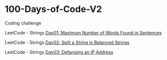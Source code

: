 # 100-Days-of-Code-V2

Coding challenge

LeetCode - Strings [Day01: Maximum Number of Words Found in Sentences](https://leetcode.com/problems/maximum-number-of-words-found-in-sentences)

LeetCode - Strings [Day02: Split a String in Balanced Strings](https://leetcode.com/problems/split-a-string-in-balanced-strings)

LeetCode - Strings [Day03: Defanging an IP Address](https://leetcode.com/problems/defanging-an-ip-address)
